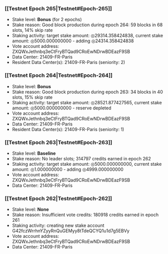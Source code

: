 ### [[Testnet Epoch 265|Testnet#Epoch-265]]
* Stake level: **Bonus** (for 2 epochs)
* Stake reason: Good block production during epoch 264: 59 blocks in 68 slots, 14% skip rate
* Staking activity: target stake amount: ◎29314.358424838, current stake amount: ◎5000.000000000 - adding ◎24314.358424838
* Vote account address: ZXQWxJethnbq3eCtFryBTQad9CRoEwNDrwBDEazF9SB
* Data Center: 21409-FR-Paris
* Resident Data Center(s): 21409-FR-Paris (seniority: 2)
### [[Testnet Epoch 264|Testnet#Epoch-264]]
* Stake level: **Bonus**
* Stake reason: Good block production during epoch 263: 34 blocks in 40 slots, 15% skip rate
* Staking activity: target stake amount: ◎28521.877427565, current stake amount: ◎5000.000000000 - reserve depleted
* Vote account address: ZXQWxJethnbq3eCtFryBTQad9CRoEwNDrwBDEazF9SB
* Data Center: 21409-FR-Paris
* Resident Data Center(s): 21409-FR-Paris (seniority: 1)
### [[Testnet Epoch 263|Testnet#Epoch-263]]
* Stake level: **Baseline**
* Stake reason: No leader slots; 314797 credits earned in epoch 262
* Staking activity: target stake amount: ◎5000.000000000, current stake amount: ◎1.000000000 - adding ◎4999.000000000
* Vote account address: ZXQWxJethnbq3eCtFryBTQad9CRoEwNDrwBDEazF9SB
* Data Center: 21409-FR-Paris
### [[Testnet Epoch 262|Testnet#Epoch-262]]
* Stake level: **None**
* Stake reason: Insufficient vote credits: 180918 credits earned in epoch 261
* Staking activity: creating new stake account G42fczWrrhnYZyyRnQuGEMyy8tTdeQCYQ1u1d7g5EBVy
* Vote account address: ZXQWxJethnbq3eCtFryBTQad9CRoEwNDrwBDEazF9SB
* Data Center: 21409-FR-Paris